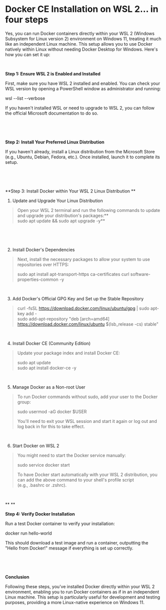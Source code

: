 # Docker CE Installation on WSL 2… in four steps

Yes, you can run Docker containers directly within your WSL 2 (Windows
Subsystem for Linux version 2) environment on Windows 11, treating it
much like an independent Linux machine. This setup allows you to use
Docker natively within Linux without needing Docker Desktop for Windows.
Here's how you can set it up:

 

**Step 1: Ensure WSL 2 is Enabled and Installed**

First, make sure you have WSL 2 installed and enabled. You can check
your WSL version by opening a PowerShell window as administrator and
running:

<span class="mark">wsl --list --verbose</span>

If you haven't installed WSL or need to upgrade to WSL 2, you can follow
the official Microsoft documentation to do so.

 

 

**Step 2: Install Your Preferred Linux Distribution**

If you haven't already, install a Linux distribution from the Microsoft
Store (e.g., Ubuntu, Debian, Fedora, etc.). Once installed, launch it to
complete its setup.

 

 

**Step 3: Install Docker within Your WSL 2 Linux Distribution **

1.  Update and Upgrade Your Linux Distribution

> Open your WSL 2 terminal and run the following commands to update and
> upgrade your distribution's packages:**  
> <span class="mark">sudo apt update && sudo apt upgrade -y</span>**

 

 

2.  Install Docker's Dependencies

> Next, install the necessary packages to allow your system to use
> repositories over HTTPS:
>
> <span class="mark">sudo apt install apt-transport-https
> ca-certificates curl software-properties-common -y</span>

 

3.  Add Docker's Official GPG Key and Set up the Stable Repository

> <span class="mark">curl -fsSL
> [<u>https://download.docker.com/linux/ubuntu/gpg</u>](https://download.docker.com/linux/ubuntu/gpg)
> | sudo apt-key add -  
> sudo add-apt-repository "deb \[arch=amd64\]
> [<u>https://download.docker.com/linux/ubuntu</u>](https://download.docker.com/linux/ubuntu)
> $(lsb_release -cs) stable"</span>

 

4.  Install Docker CE (Community Edition)

> Update your package index and install Docker CE:
>
> <span class="mark">sudo apt update  
> sudo apt install docker-ce -y</span>

 

5.  Manage Docker as a Non-root User

> To run Docker commands without sudo, add your user to the Docker
> group:
>
> <span class="mark">sudo usermod -aG docker $USER</span>
>
> You'll need to exit your WSL session and start it again or log out and
> log back in for this to take effect.

 

6.  Start Docker on WSL 2

> You might need to start the Docker service manually:
>
> <span class="mark">sudo service docker start</span>
>
> To have Docker start automatically with your WSL 2 distribution, you
> can add the above command to your shell's profile script
> (e.g., .bashrc or .zshrc).

 

** **

**Step 4: Verify Docker Installation**

Run a test Docker container to verify your installation:

<span class="mark">docker run hello-world</span>

This should download a test image and run a container, outputting the
"Hello from Docker!" message if everything is set up correctly.

 

 

**Conclusion**

Following these steps, you've installed Docker directly within your WSL
2 environment, enabling you to run Docker containers as if in an
independent Linux machine. This setup is particularly useful for
development and testing purposes, providing a more Linux-native
experience on Windows 11.
